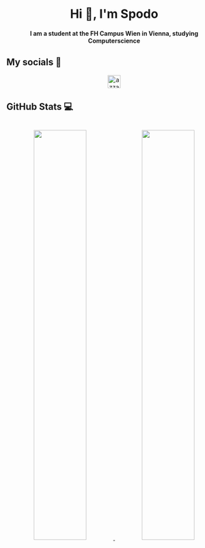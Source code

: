 <div align="center">
    <h1 align="center">Hi 👋, I'm Spodo</h1>
    <h4 align="center"> I am a student at the FH Campus Wien in Vienna, studying Computerscience </h4>
</div>

<h2> My socials 📲</h2>
    <p align="center"> 
        <a href="https://www.linkedin.com/in/thomas-meier-523111210/" target="blank">
            <img align="center" 
            src="https://img.shields.io/badge/linkedin-%231DA1F2.svg?style=for-the-badge&logo=linkedin&logoColor=white"
            alt="azzar" height="30"/>
        </a>
    </p>

<h2> GitHub Stats 💻 </h2>
  <div>
    <p align="center">
      <br />
      <a href="https://github.com/SpodoY/">
        <img width="49.5%" src="https://github-readme-stats.vercel.app/api/top-langs/?username=SpodoY&layout=compact">
        <img width="49.5%" src="https://github-readme-stats.vercel.app/api?username=SpodoY&show_icons=true&hide_border=true">
      </a>
    </p>
  </div>
